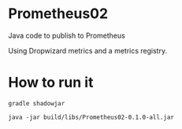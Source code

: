 # Prometheus02

Java code to publish to Prometheus

Using Dropwizard metrics and a metrics registry.

# How to run it

`gradle shadowjar`

`java -jar build/libs/Prometheus02-0.1.0-all.jar`
